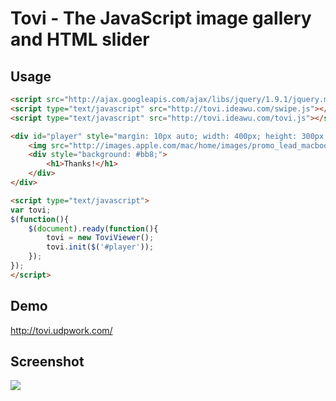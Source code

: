 # Tovi - The JavaScript image gallery and HTML slider

## Usage

```html
<script src="http://ajax.googleapis.com/ajax/libs/jquery/1.9.1/jquery.min.js"></script>
<script type="text/javascript" src="http://tovi.ideawu.com/swipe.js"></script>
<script type="text/javascript" src="http://tovi.ideawu.com/tovi.js"></script>

<div id="player" style="margin: 10px auto; width: 400px; height: 300px; border: 1px solid #ccc;">
	<img src="http://images.apple.com/mac/home/images/promo_lead_macbookpro.jpg" />
	<div style="background: #bb8;">
		<h1>Thanks!</h1>
	</div>
</div>

<script type="text/javascript">
var tovi;
$(function(){
	$(document).ready(function(){
		tovi = new ToviViewer();
		tovi.init($('#player'));
	});
});
</script>
```

## Demo

http://tovi.udpwork.com/

## Screenshot

![](http://www.ideawu.com/blog/wp-content/uploads/2013/04/tovi.jpg)
